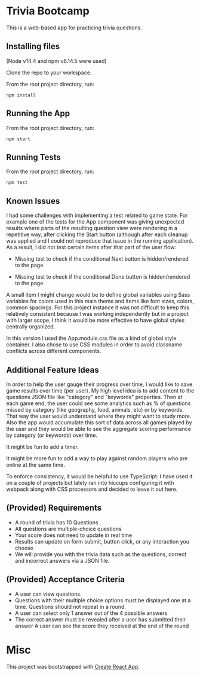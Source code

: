 # Trivia Bootcamp

This is a web-based app for practicing trivia questions.

## Installing files

(Node v14.4 and npm v6.14.5 were used)

Clone the repo to your workspace.

From the root project directory, run:

`npm install`


## Running the App

From the root project directory, run:

`npm start`

## Running Tests

From the root project directory, run:

`npm test`

## Known Issues

I had some challenges with implementing a test related to game state. For example one of the tests for the App component was giving unexpected results where parts of the resulting question view were rendering in a repetitive way, after clicking the Start button (although after each cleanup was applied and I could not reproduce that issue in the running application). As a result, I did not test certain items after that part of the user flow:

* Missing test to check if the conditional Next button is hidden/rendered to the page

* Missing test to check if the conditional Done button is hidden/rendered to the page

A small item I might change would be to define global variables using Sass variables for colors used in this main theme and items like font sizes, colors, common spacings. For this project instance it was not difficult to keep this relatively consistent because I was working independently but in a project with larger scope, I think it would be more effective to have global styles centrally organized.

In this version I used the App.module.css file as a kind of global style container. I also chose to use CSS modules in order to avoid classname conflicts across different components.

## Additional Feature Ideas

In order to help the user gauge their progress over time, I would like to save game results over time (per user). My high level idea is to add content to the questions JSON file like "category" and "keywords" properties. Then at each game end, the user could see some analytics such as % of questions missed by category (like geography, food, animals, etc) or by keywords. That way the user would understand where they might want to study more. Also the app would accumulate this sort of data across all games played by the user and they would be able to see the aggregate scoring performance by category (or keywords) over time. 

It might be fun to add a timer.

It might be more fun to add a way to play against random players who are online at the same time.

To enforce consistency, it would be helpful to use TypeScript. I have used it on a couple of projects but lately ran into hiccups configuring it with webpack along with CSS processors and decided to leave it out here.

## (Provided) Requirements

* A round of trivia has 10 Questions
* All questions are multiple-choice questions
* Your score does not need to update in real time
* Results can update on form submit, button click, or any interaction you choose
* We will provide you with the trivia data such as the questions, correct and incorrect answers via a JSON file.

## (Provided) Acceptance Criteria

* A user can view questions.
* Questions with their multiple choice options must be displayed one at a time. Questions should not repeat in a round.
* A user can select only 1 answer out of the 4 possible answers.
* The correct answer must be revealed after a user has submitted their answer A user can see the score they received at the end of the round

# Misc

This project was bootstrapped with [Create React App](https://github.com/facebook/create-react-app).

